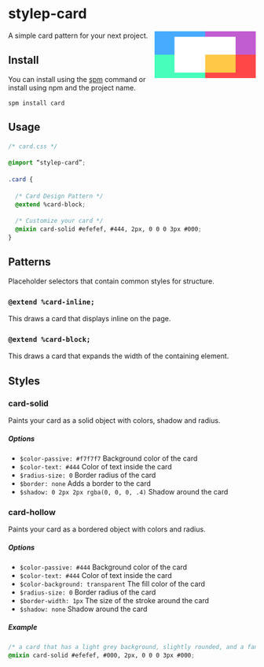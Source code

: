 # stylep-card

<img src=giticon.png title=stylep-card align=right height=95>

A simple card pattern for your next project.

## Install
You can install using the [spm](https://github.com/stylep/stylep) command or install using npm and the project name.

``` shell
spm install card
```

## Usage
``` css
/* card.css */

@import “stylep-card”;

.card {

  /* Card Design Pattern */
  @extend %card-block;

  /* Customize your card */
  @mixin card-solid #efefef, #444, 2px, 0 0 0 3px #000;
}
```

## Patterns
Placeholder selectors that contain common styles for structure.

### `@extend %card-inline;`
This draws a card that displays inline on the page.

### `@extend %card-block;`
This draws a card that expands the width of the containing element.

## Styles

### card-solid
Paints your card as a solid object with colors, shadow and radius.

##### Options

* `$color-passive: #f7f7f7` Background color of the card
* `$color-text: #444` Color of text inside the card
* `$radius-size: 0` Border radius of the card
* `$border: none` Adds a border to the card
* `$shadow: 0 2px 2px rgba(0, 0, 0, .4)` Shadow around the card

### card-hollow
Paints your card as a bordered object with colors and radius.

##### Options

* `$color-passive: #444` Background color of the card
* `$color-text: #444` Color of text inside the card
* `$color-background: transparent` The fill color of the card
* `$radius-size: 0` Border radius of the card
* `$border-width: 1px` The size of the stroke around the card
* `$shadow: none` Shadow around the card


##### Example
```css
/* a card that has a light grey background, slightly rounded, and a fancy shadow */
@mixin card-solid #efefef, #000, 2px, 0 0 0 3px #000;
```

